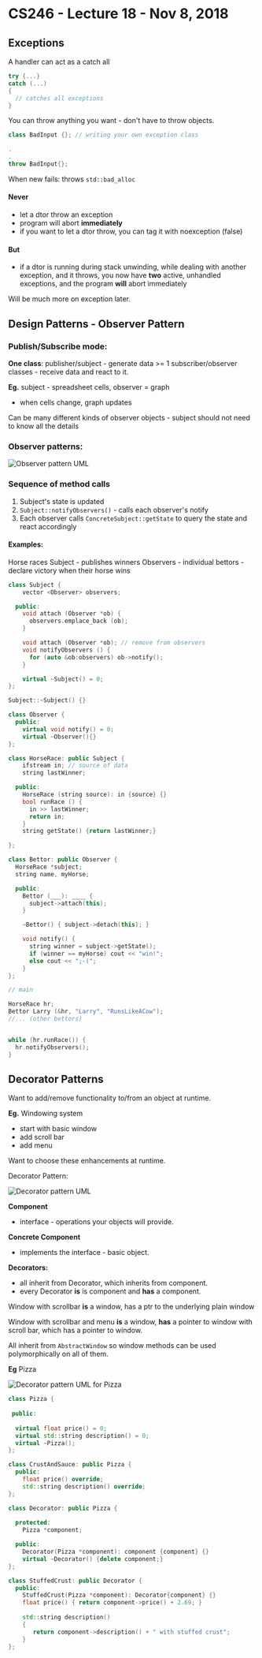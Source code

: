 # CS246 - Lecture 18 - Nov 8, 2018

## Exceptions

A handler can act as a catch all

```C++
try {...}
catch (...)
{
  // catches all exceptions
}
```

You can throw anything you want - don't have to throw objects.

```C++
class BadInput {}; // writing your own exception class

.
.
throw BadInput{};
```

When new fails: throws `std::bad_alloc`

#### Never

- let a dtor throw an exception
- program will abort **immediately**
- if you want to let a dtor throw, you can tag it with noexception (false)

#### But
- if a dtor is running during stack unwinding, while dealing with another exception, and it throws, you now have **two** active, unhandled exceptions, and the program **will** abort immediately

Will be much more on exception later.

## Design Patterns - Observer Pattern

### Publish/Subscribe mode:

**One class**: publisher/subject - generate data
\>= 1 subscriber/observer classes - receive data and react to it.

**Eg.** subject - spreadsheet cells, observer = graph
- when cells change, graph updates

Can be many different kinds of observer objects - subject should not need to know all the details

### Observer patterns:

![Observer pattern UML](Images/CS246_Lecture18_Nov_08_Diagram1.jpg "diagram showing observer pattern")

### Sequence of method calls

1. Subject's state is updated
2. `Subject::notifyObservers()` - calls each observer's notify
3. Each observer calls `ConcreteSubject::getState` to query the state and react accordingly

#### Examples:

Horse races
Subject - publishes winners
Observers - individual bettors - declare victory when their horse wins

```C++
class Subject {
    vector <Observer> observers;

  public:
    void attach (Observer *ob) {
      observers.emplace_back (ob); 
    }

    void attach (Observer *ob); // remove from observers
    void notifyObservers () {
      for (auto &ob:observers) ob->notify();
    }

    virtual ~Subject() = 0;
};

Subject::~Subject() {}

class Observer {
  public:
    virtual void notify() = 0;
    virtual ~Observer(){}
};

class HorseRace: public Subject {
    ifstream in; // source of data
    string lastWinner;

  public:
    HorseRace (string source): in {source} {}
    bool runRace () {
      in >> lastWinner;
      return in;
    }
    string getState() {return lastWinner;}

};

class Bettor: public Observer {
  HorseRace *subject;
  string name, myHorse;

  public:
    Bettor (___): ____ {
      subject->attach(this);
    }

    ~Bettor() { subject->detach(this); }

    void notify() {
      string winner = subject->getState();
      if (winner == myHorse) cout << "win!";
      else cout << ";-(";
    }
};

// main

HorseRace hr;
Bettor Larry (&hr, "Larry", "RunsLikeACow");
//... (other bettors)


while (hr.runRace()) {
  hr.notifyObservers();
}
```

## Decorator Patterns

Want to add/remove functionality to/from an object at runtime. 

**Eg.** Windowing system
- start with basic window
- add scroll bar
- add menu

Want to choose these enhancements at runtime.

Decorator Pattern:

![Decorator pattern UML](Images/CS246_Lecture18_Nov_08_Diagram2.jpg "diagram showing decorator pattern")

**Component** 
- interface - operations your objects will provide. 

**Concrete Component** 
- implements the interface - basic object. 

**Decorators:** 
- all inherit from Decorator, which inherits from component.
- every Decorator **is**  is component and **has** a component.

Window with scrollbar **is** a window, has a ptr to the underlying plain window

Window with scrollbar and menu **is** a window, **has**  a pointer to window with scroll bar, which has a pointer to window.

All inherit from `AbstractWindow` so window methods can be used polymorphically on all of them.

**Eg** Pizza

![Decorator pattern UML for Pizza](Images/CS246_Lecture18_Nov_08_Diagram3.jpg "diagram showing decorator pattern for Pizza")

```C++
class Pizza {
 
 public:
  
  virtual float price() = 0;
  virtual std::string description() = 0;
  virtual ~Pizza();
};

class CrustAndSauce: public Pizza {
  public:
    float price() override;
    std::string description() override;
};

class Decorator: public Pizza {
  
  protected:
    Pizza *component;

  public:
    Decorator(Pizza *component): component {component} {}
    virtual ~Decorator() {delete component;}
};

class StuffedCrust: public Decorator {
  public:
    StuffedCrust(Pizza *component): Decorator{component} {}
    float price() { return component->price() + 2.69; }
    
    std::string description() 
    {
       return component->description() + " with stuffed crust";
    }
};
```




